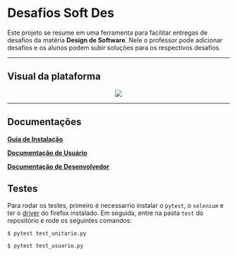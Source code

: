 # Desafios Soft Des

Este projeto se resume em uma ferramenta para facilitar entregas de desafios da matéria **Design de Software**. Nele o professor pode adicionar desafios e os alunos podem subir soluções para os respectivos desafios.


-----------------

## Visual da plataforma

<div align="center">
  <img src="https://i.imgur.com/D4JPBuY.png"><br>
</div>

-----------------

## Documentações
[**Guia de Instalação**](https://lucafs.github.io/softdes-desafios/Setup)

[**Documentação de Usuário**](https://lucafs.github.io/softdes-desafios/doc_user)

[**Documentação de Desenvolvedor**](https://lucafs.github.io/softdes-desafios/doc_dev)


## Testes
Para rodar os testes, primeiro é necessarrio instalar o `pytest`, o `selenium` e ter o [driver](https://github.com/mozilla/geckodriver/releases) do firefox instalado.
Em seguida, entre na pasta `test` do repositório e rode os seguintes comandos:
```
$ pytest test_unitario.py
```
```
$ pytest test_usuario.py
```
